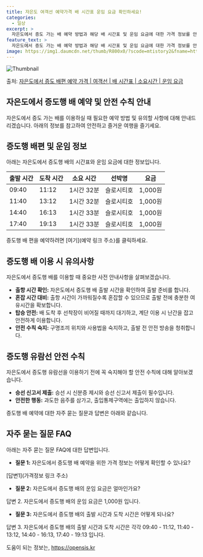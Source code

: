 ```yaml
---
title: 자은도 여객선 예약가격 배 시간표 운임 요금 확인하세요!
categories:
  - 일상
excerpt: >
  자은도에서 증도 가는 배 예약 방법과 해당 배 시간표 및 운임 요금에 대한 가격 정보를 안내 드리겠습니다. 안전하고 재밋는 증도행 여행을 위해 아래 정보 참고하시기 바랍니다. 증도행 배편 예약하기 👈 클릭자은도에서 증도행 배 시간표출발 시간도착 시간소요 시간선박명요금09:4011:121시간 32분슬로시티호1,000원11:4013:121시간 32분슬로시티호1,000원14:4016:131시간 33분슬로시티호1,000원17:4019:131시간 33분슬로시티호1,000원증도행 배편 예약하기 👈 클릭자은도에서 증도행 여객선 탑승 시 이용수칙자은도에서 증도행 배를 이용할 때 알아두어야 할 중요한 수칙들을 살펴보겠습니다. 중요한 내용 1) 자은도에서 증도행 배 출항시간을 확인하여 출발 준비를 합니다. 2) 출항 시간..
feature_text: >
  자은도에서 증도 가는 배 예약 방법과 해당 배 시간표 및 운임 요금에 대한 가격 정보를 안내 드리겠습니다. 안전하고 재밋는 증도행 여행을 위해 아래 정보 참고하시기 바랍니다. 증도행 배편 예약하기 👈 클릭자은도에서 증도행 배 시간표출발 시간도착 시간소요 시간선박명요금09:4011:121시간 32분슬로시티호1,000원11:4013:121시간 32분슬로시티호1,000원14:4016:131시간 33분슬로시티호1,000원17:4019:131시간 33분슬로시티호1,000원증도행 배편 예약하기 👈 클릭자은도에서 증도행 여객선 탑승 시 이용수칙자은도에서 증도행 배를 이용할 때 알아두어야 할 중요한 수칙들을 살펴보겠습니다. 중요한 내용 1) 자은도에서 증도행 배 출항시간을 확인하여 출발 준비를 합니다. 2) 출항 시간..
image: https://img1.daumcdn.net/thumb/R800x0/?scode=mtistory2&fname=https%3A%2F%2Fblog.kakaocdn.net%2Fdn%2Fb5cbDv%2FbtsHDhkKCxH%2FrJz5DHWTLqfxiX2PbknYM0%2Fimg.webp
---
```


![Thumbnail](https://img1.daumcdn.net/thumb/R800x0/?scode=mtistory2&fname=https%3A%2F%2Fblog.kakaocdn.net%2Fdn%2Fb5cbDv%2FbtsHDhkKCxH%2FrJz5DHWTLqfxiX2PbknYM0%2Fimg.webp)

<p>출처: <a href="https://opensis.kr/entry/%EC%9E%90%EC%9D%80%EB%8F%84%EC%97%90%EC%84%9C-%EC%A6%9D%EB%8F%84-%EB%B0%B0%ED%8E%B8-%EC%98%88%EC%95%BD-%EA%B0%80%EA%B2%A9-%EC%97%AC%EA%B0%9D%EC%84%A0-%EB%B0%B0-%EC%8B%9C%EA%B0%84%ED%91%9C-%EC%86%8C%EC%9A%94%EC%8B%9C%EA%B0%84-%EC%9A%B4%EC%9E%84-%EC%9A%94%EA%B8%88" rel="dofollow">자은도에서 증도 배편 예약 가격 | 여객선 | 배 시간표 | 소요시간 | 운임 요금</a> </p>

## 자은도에서 증도행 배 예약 및 안전 수칙 안내

자은도에서 증도 가는 배를 이용하실 때 필요한 예약 방법 및 유의할 사항에 대해 안내드리겠습니다. 아래의 정보를 참고하여 안전하고 즐거운
여행을 즐기세요.

## 증도행 배편 및 운임 정보

아래는 자은도에서 증도행 배의 시간표와 운임 요금에 대한 정보입니다.

**출발 시간** | **도착 시간** | **소요 시간** | **선박명** | **요금**  
---|---|---|---|---  
09:40 | 11:12 | 1시간 32분 | 슬로시티호 | 1,000원  
11:40 | 13:12 | 1시간 32분 | 슬로시티호 | 1,000원  
14:40 | 16:13 | 1시간 33분 | 슬로시티호 | 1,000원  
17:40 | 19:13 | 1시간 33분 | 슬로시티호 | 1,000원  
  
증도행 배 편을 예약하려면 [여기](예약 링크 주소)를 클릭하세요.

## 증도행 배 이용 시 유의사항

자은도에서 증도행 배를 이용할 때 중요한 사전 안내사항을 살펴보겠습니다.

  * **출항 시간 확인:** 자은도에서 증도행 배 출발 시간을 확인하여 출발 준비를 합니다.
  * **혼잡 시간 대비:** 출항 시간이 가까워질수록 혼잡할 수 있으므로 출발 전에 충분한 여유시간을 확보합니다.
  * **탑승 안전:** 배 도착 후 선착장이 비어질 때까지 대기하고, 계단 이용 시 난간을 잡고 안전하게 이용합니다.
  * **안전 수칙 숙지:** 구명조끼 위치와 사용법을 숙지하고, 출발 전 안전 방송을 청취합니다.

## 증도행 유람선 안전 수칙

자은도에서 증도행 유람선을 이용하기 전에 꼭 숙지해야 할 안전 수칙에 대해 알아보겠습니다.

  * **승선 신고서 제출:** 승선 시 신분증 제시와 승선 신고서 제출이 필수입니다.
  * **안전한 행동:** 과도한 음주를 삼가고, 출입통제구역에는 출입하지 않습니다.

증도행 배 예약에 대한 자주 묻는 질문과 답변은 아래와 같습니다.

## 자주 묻는 질문 FAQ

아래는 자주 묻는 질문 FAQ에 대한 답변입니다.

  * **질문 1:** 자은도에서 증도행 배 예약을 위한 가격 정보는 어떻게 확인할 수 있나요?

[답변1](가격정보 링크 주소)

  * **질문 2:** 자은도에서 증도행 배의 운임 요금은 얼마인가요?

답변 2. 자은도에서 증도행 배의 운임 요금은 1,000원 입니다.

  * **질문 3:** 자은도에서 증도행 배의 출발 시간과 도착 시간은 어떻게 되나요?

답변 3. 자은도에서 증도행 배의 출발 시간과 도착 시간은 각각 09:40 - 11:12, 11:40 - 13:12, 14:40 -
16:13, 17:40 - 19:13 입니다.

 

도움이 되는 정보는, <a href="https://opensis.kr" rel="dofollow">https://opensis.kr</a>


